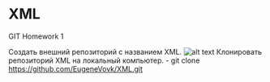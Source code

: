 # XML
GIT Homework 1

Создать внешний репозиторий c названием XML.
![alt text](https://github.com/EugeneVovk/XML/main/raw/img-XML/1.png)
Клонировать репозиторий XML на локальный компьютер.
	- git clone https://github.com/EugeneVovk/XML.git
